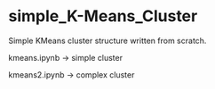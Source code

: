 # simple_K-Means_Cluster
Simple KMeans cluster structure written from scratch.

kmeans.ipynb -> simple cluster

kmeans2.ipynb -> complex cluster
